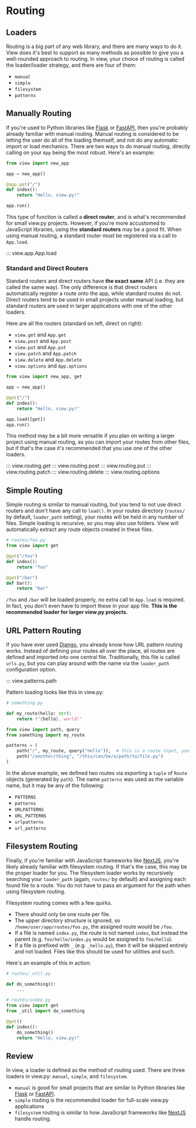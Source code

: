# Routing

## Loaders

Routing is a big part of any web library, and there are many ways to do it. View does it's best to support as many methods as possible to give you a well-rounded approach to routing. In view, your choice of routing is called the loader/loader strategy, and there are four of them:

- `manual`
- `simple`
- `filesystem`
- `patterns`

## Manually Routing

If you're used to Python libraries like [Flask](https://flask.palletsprojects.com/en/3.0.x/) or [FastAPI](https://fastapi.tiangolo.com), then you're probably already familiar with manual routing. Manual routing is considered to be letting the user do all of the loading themself, and not do any automatic import or load mechanics. There are two ways to do manual routing, directly calling on your `App` being the most robust. Here's an example:

```py
from view import new_app

app = new_app()

@app.get("/")
def index():
    return "Hello, view.py!"

app.run()
```

This type of function is called a **direct router**, and is what's recommended for small view.py projects. However, if you're more accustomed to JavaScript libraries, using the **standard routers** may be a good fit. When using manual routing, a standard router must be registered via a call to `App.load`.

::: view.app.App.load

### Standard and Direct Routers

Standard routers and direct routers have **the exact same** API (i.e. they are called the same way). The only difference is that direct routers automatically register a route onto the app, while standard routes do not. Direct routers tend to be used in small projects under manual loading, but standard routers are used in larger applications with one of the other loaders.

Here are all the routers (standard on left, direct on right):

- `view.get` and `App.get`
- `view.post` and `App.post`
- `view.put` and `App.put`
- `view.patch` and `App.patch`
- `view.delete` and `App.delete`
- `view.options` and `App.options`

```py
from view import new_app, get

app = new_app()

@get("/")
def index():
    return "Hello, view.py!"

app.load([get])
app.run()
```

This method may be a bit more versatile if you plan on writing a larger project using manual routing, as you can import your routes from other files, but if that's the case it's recommended that you use one of the other loaders.

::: view.routing.get
::: view.routing.post
::: view.routing.put
::: view.routing.patch
::: view.routing.delete
::: view.routing.options

## Simple Routing

Simple routing is similar to manual routing, but you tend to not use direct routers and don't have any call to `load()`. In your routes directory (`routes/` by default, `loader_path` setting), your routes will be held in any number of files. Simple loading is recursive, so you may also use folders. View will automatically extract any route objects created in these files.

```py
# routes/foo.py
from view import get

@get("/foo")
def index():
    return "foo"

@get("/bar")
def bar():
    return "bar"
```

`/foo` and `/bar` will be loaded properly, no extra call to `App.load` is required. In fact, you don't even have to import these in your app file. **This is the recommended loader for larger view.py projects.**

## URL Pattern Routing

If you have ever used [Django](https://djangoproject.com), you already know how URL pattern routing works. Instead of defining your routes all over the place, all routes are defined and imported into one central file. Traditionally, this file is called `urls.py`, but you can play around with the name via the `loader_path` configuration option.

::: view.patterns.path

Pattern loading looks like this in view.py:

```py
# something.py

def my_route(hello: str):
    return f"{hello}, world!"
```

```py
from view import path, query
from something import my_route

patterns = (
    path("/", my_route, query("hello")),  # this is a route input, you'll learn about this later
    path("/another/thing", "/this/can/be/a/path/to/file.py")
)
```

In the above example, we defined two routes via exporting a `tuple` of `Route` objects (generated by `path`). The name `patterns` was used as the variable name, but it may be any of the following:

- `PATTERNS`
- `patterns`
- `URLPATTERNS`
- `URL_PATTERNS`
- `urlpatterns`
- `url_patterns`

## Filesystem Routing

Finally, if you're familiar with JavaScript frameworks like [NextJS](https://nextjs.org), you're likely already familiar with filesystem routing. If that's the case, this may be the proper loader for you. The filesystem loader works by recursively searching your `loader_path` (again, `routes/` by default) and assigning each found file to a route. You do not have to pass an argument for the path when using filesystem routing.

Filesystem routing comes with a few quirks.

- There should only be one route per file.
- The upper directory structure is ignored, so `/home/user/app/routes/foo.py`, the assigned route would be `/foo`.
- If a file is named `index.py`, the route is not named `index`, but instead the parent (e.g. `foo/hello/index.py` would be assigned to `foo/hello`).
- If a file is prefixed with `_` (e.g. `_hello.py`), then it will be skipped entirely and not loaded. Files like this should be used for utilities and such.

Here's an example of this in action:

```py
# routes/_util.py

def do_something():
    ...
```

```py
# routes/index.py
from view import get
from _util import do_something

@get()
def index():
    do_something()
    return "Hello, view.py!"
```

## Review

In view, a loader is defined as the method of routing used. There are three loaders in view.py: `manual`, `simple`, and `filesystem`.

- `manual` is good for small projects that are similar to Python libraries like [Flask](https://flask.palletsprojects.com/en/3.0.x/) or [FastAPI](https://fastapi.tiangolo.com).
- `simple` routing is the recommended loader for full-scale view.py applications
- `filesystem` routing is similar to how JavaScript frameworks like [NextJS](https://nextjs.org) handle routing.
